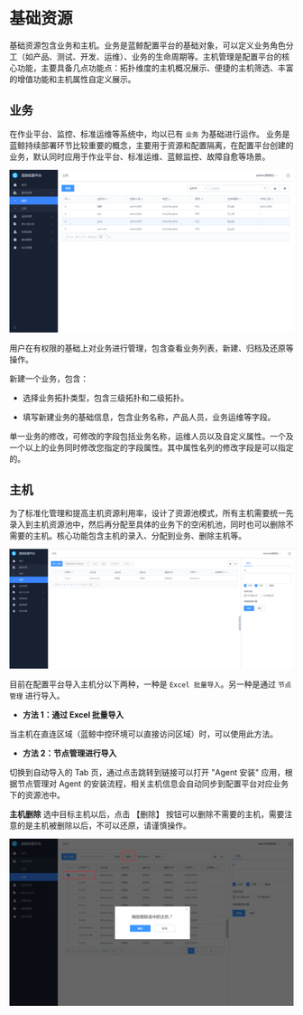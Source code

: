 # 基础资源

基础资源包含业务和主机。业务是蓝鲸配置平台的基础对象，可以定义业务角色分工（如产品、测试、开发、运维）、业务的生命周期等。主机管理是配置平台的核心功能，主要具备几点功能点：拓扑维度的主机概况展示、便捷的主机筛选、丰富的增值功能和主机属性自定义展示。

## 业务

在作业平台、监控、标准运维等系统中，均以已有 `业务` 为基础进行运作。
业务是蓝鲸持续部署环节比较重要的概念，主要用于资源和配置隔离，在配置平台创建的业务，默认同时应用于作业平台、标准运维、蓝鲸监控、故障自愈等场景。


![](../assets/业务.png)

用户在有权限的基础上对业务进行管理，包含查看业务列表，新建、归档及还原等操作。

新建一个业务，包含：

- 选择业务拓扑类型，包含三级拓扑和二级拓扑。

- 填写新建业务的基础信息，包含业务名称，产品人员，业务运维等字段。


单一业务的修改，可修改的字段包括业务名称，运维人员以及自定义属性。一个及一个以上的业务同时修改您指定的字段属性。其中属性名列的修改字段是可以指定的。

## 主机 

为了标准化管理和提高主机资源利用率，设计了资源池模式，所有主机需要统一先录入到主机资源池中，然后再分配至具体的业务下的空闲机池，同时也可以删除不需要的主机。核心功能包含主机的录入、分配到业务、删除主机等。

![](../assets/2.png)

目前在配置平台导入主机分以下两种，一种是 `Excel 批量导入`。另一种是通过 `节点管理` 进行导入。

- **方法 1：通过 Excel 批量导入**

当主机在直连区域（蓝鲸中控环境可以直接访问区域）时，可以使用此方法。

- **方法 2：节点管理进行导入**

切换到自动导入的 Tab 页，通过点击跳转到链接可以打开 "Agent 安装" 应用，根据节点管理对 Agent 的安装流程，相关主机信息会自动同步到配置平台对应业务下的资源池中。



**主机删除** 选中目标主机以后，点击 【删除】 按钮可以删除不需要的主机，需要注意的是主机被删除以后，不可以还原，请谨慎操作。

![image-20190220230523611](../assets/删除主机.png)
